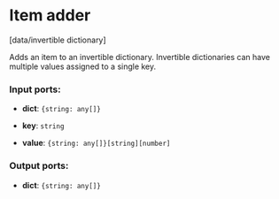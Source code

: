 # Item adder

[data/invertible dictionary]

Adds an item to an invertible dictionary. Invertible dictionaries can have multiple values assigned to a single key.

### Input ports:

* __dict__: `{string: any[]}`


* __key__: `string`


* __value__: `{string: any[]}[string][number]`

### Output ports:

* __dict__: `{string: any[]}`

